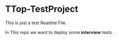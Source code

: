 # TTop-TestProject

This is just a test Readme File.

In This repo we want to deploy some **interview** tests .
